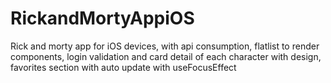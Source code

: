# RickandMortyAppiOS
Rick and morty app for iOS devices, with api consumption, flatlist to render components, login validation and card detail of each character with design, favorites section with auto update with useFocusEffect 
